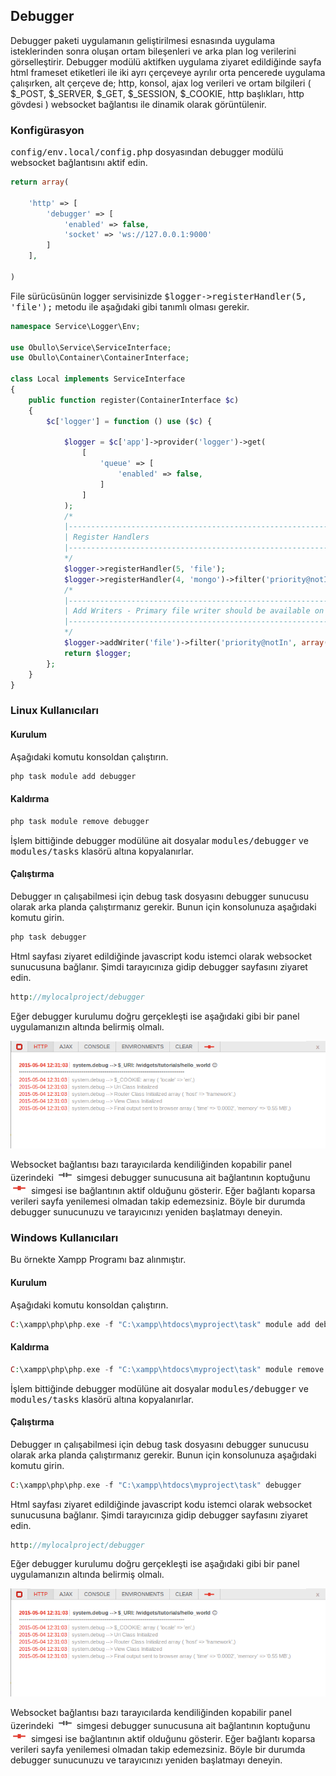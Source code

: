 
## Debugger

Debugger paketi uygulamanın geliştirilmesi esnasında uygulama isteklerinden sonra oluşan ortam bileşenleri ve arka plan log verilerini görselleştirir. Debugger modülü aktifken uygulama ziyaret edildiğinde sayfa html frameset etiketleri ile iki ayrı çerçeveye ayrılır orta pencerede uygulama çalışırken, alt çerçeve de; http, konsol, ajax log verileri ve ortam bilgileri ( $_POST, $_SERVER, $_GET, $_SESSION, $_COOKIE, http başlıkları, http gövdesi ) websocket bağlantısı ile dinamik olarak görüntülenir.

### Konfigürasyon

<kbd>config/env.local/config.php</kbd> dosyasından debugger modülü websocket bağlantısını aktif edin.

```php
return array(

    'http' => [
        'debugger' => [
            'enabled' => false,
            'socket' => 'ws://127.0.0.1:9000'
        ]
    ],
    
)
```

File sürücüsünün logger servisinizde <kbd>$logger->registerHandler(5, 'file');</kbd> metodu ile aşağıdaki gibi tanımlı olması gerekir.

```php
namespace Service\Logger\Env;

use Obullo\Service\ServiceInterface;
use Obullo\Container\ContainerInterface;

class Local implements ServiceInterface
{
    public function register(ContainerInterface $c)
    {
        $c['logger'] = function () use ($c) {
            
            $logger = $c['app']->provider('logger')->get(
                [
                    'queue' => [
                        'enabled' => false,
                    ]
                ]
            );
            /*
            |--------------------------------------------------------------------------
            | Register Handlers
            |--------------------------------------------------------------------------
            */
            $logger->registerHandler(5, 'file');
            $logger->registerHandler(4, 'mongo')->filter('priority@notIn', array(LOG_DEBUG));
            /*
            |--------------------------------------------------------------------------
            | Add Writers - Primary file writer should be available on local server
            |--------------------------------------------------------------------------
            */
            $logger->addWriter('file')->filter('priority@notIn', array());
            return $logger;
        };
    }
}
```

### Linux Kullanıcıları

#### Kurulum

Aşağıdaki komutu konsoldan çalıştırın.

```php
php task module add debugger
```

#### Kaldırma

```php
php task module remove debugger
```

İşlem bittiğinde debugger modülüne ait dosyalar <kbd>modules/debugger</kbd>  ve <kbd>modules/tasks</kbd> klasörü altına kopyalanırlar.

#### Çalıştırma

Debugger ın çalışabilmesi için debug task dosyasını debugger sunucusu olarak arka planda çalıştırmanız gerekir. Bunun için konsolunuza aşağıdaki komutu girin.

```php
php task debugger
```

Html sayfası ziyaret edildiğinde javascript kodu istemci olarak websocket sunucusuna bağlanır. Şimdi tarayıcınıza gidip debugger sayfasını ziyaret edin.

```php
http://mylocalproject/debugger
```

Eğer debugger kurulumu doğru gerçekleşti ise aşağıdaki gibi bir panel uygulamanızın altında belirmiş olmalı.

![Debugger](/Debugger/Docs/images/debugger.png?raw=true "Debugger Ekran Görüntüsü")

Websocket bağlantısı bazı tarayıcılarda kendiliğinden kopabilir panel üzerindeki ![Closed](/Debugger/Docs/images/socket-closed.png?raw=true "Socket Closed") simgesi debugger sunucusuna ait bağlantının koptuğunu ![Open](/Debugger/Docs/images/socket-open.png?raw=true "Socket Open") simgesi ise bağlantının aktif olduğunu gösterir. Eğer bağlantı koparsa verileri sayfa yenilemesi olmadan takip edemezsiniz. Böyle bir durumda debugger sunucunuzu ve tarayıcınızı yeniden başlatmayı deneyin.

### Windows Kullanıcıları

Bu örnekte Xampp Programı baz alınmıştır.

#### Kurulum

Aşağıdaki komutu konsoldan çalıştırın.

```php
C:\xampp\php\php.exe -f "C:\xampp\htdocs\myproject\task" module add debugger
```

#### Kaldırma

```php
C:\xampp\php\php.exe -f "C:\xampp\htdocs\myproject\task" module remove debugger
```

İşlem bittiğinde debugger modülüne ait dosyalar <kbd>modules/debugger</kbd>  ve <kbd>modules/tasks</kbd> klasörü altına kopyalanırlar.

#### Çalıştırma

Debugger ın çalışabilmesi için debug task dosyasını debugger sunucusu olarak arka planda çalıştırmanız gerekir. Bunun için konsolunuza aşağıdaki komutu girin.

```php
C:\xampp\php\php.exe -f "C:\xampp\htdocs\myproject\task" debugger
```

Html sayfası ziyaret edildiğinde javascript kodu istemci olarak websocket sunucusuna bağlanır. Şimdi tarayıcınıza gidip debugger sayfasını ziyaret edin.

```php
http://mylocalproject/debugger
```

Eğer debugger kurulumu doğru gerçekleşti ise aşağıdaki gibi bir panel uygulamanızın altında belirmiş olmalı.

![Debugger](/Debugger/Docs/images/debugger.png?raw=true "Debugger Ekran Görüntüsü")

Websocket bağlantısı bazı tarayıcılarda kendiliğinden kopabilir panel üzerindeki ![Closed](/Debugger/Docs/images/socket-closed.png?raw=true "Socket Closed") simgesi debugger sunucusuna ait bağlantının koptuğunu ![Open](/Debugger/Docs/images/socket-open.png?raw=true "Socket Open") simgesi ise bağlantının aktif olduğunu gösterir. Eğer bağlantı koparsa verileri sayfa yenilemesi olmadan takip edemezsiniz. Böyle bir durumda debugger sunucunuzu ve tarayıcınızı yeniden başlatmayı deneyin.